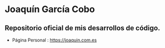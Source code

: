 # Joaquín García Cobo

## Repositorio oficial de mis desarrollos de código.

- Página Personal : https://joaquin.com.es
